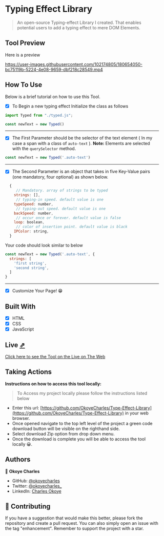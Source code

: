 # Typing Effect Library

> An open-source Typing-effect Library I created. That enables potential users to add a typing effect to mere DOM Elements.

## Tool Preview
Here is a preview

https://user-images.githubusercontent.com/102174805/180654050-bc75119b-5224-4e08-9659-dbf218c28549.mp4



## How To Use
Below is a brief tutorial on how to use this Tool.
- [x] To Begin a new typing effect Initialize the class as follows
```javascript
import Typed from "./typed.js";

const newText = new Typed()
```
---
- [x] The First Parameter should be the selector of the text element ( In my case a span with a class of `auto-text` ).
**Note:** Elements are selected with the `querySelector` method.
```javascript
const newText = new Typed('.auto-text')
```
---
- [x] The Second Parameter is an object that takes in five Key-Value pairs (one mandatory, four optional) as shown below.
```javascript
  {
     // Mandatory. array of strings to be typed
    strings: [],
     // typing-in speed. default value is one
    typeSpeed: number,
     // typing-out speed. default value is one
    backSpeed: number,
     // occur once or forever. default value is false
    loop: boolean,
     // color of insertion point. default value is black
    IPColor: string,
  }
```
Your code should look similar to below
```javascript
const newText = new Typed('.auto-text', {
  strings: [
    'first string',
    'second string',
  ]
}
```
---
- [x] Customize Your Page! 😁


## Built With

  - [x] HTML
  - [x] CSS
  - [x] JavaScript

## Live [⇗](https://okoyecharles.github.io/Type-Effect-Library/)

[Click here to see the Tool on the Live on The Web](https://okoyecharles.github.io/Type-Effect-Library/)


## Taking Actions
**Instructions on how to access this tool locally:** 
> To Access my project locally please follow the instructions listed below
- Enter this url: [https://github.com/OkoyeCharles/Type-Effect-Library](https://github.com/OkoyeCharles/Type-Effect-Library) in your web browser.
- Once opened navigate to the top left level of the project a green code download button will be visible on the righthand side.
- Select download Zip option from drop down menu.
- Once the download is complete you will be able to access the tool locally 😀. 

## Authors

👤 **Okoye Charles**

- GitHub: [@okoyecharles](https://github.com/okoyecharles)
- Twitter: [@okoyecharles_](https://twitter.com/okoyecharles_)
- LinkedIn: [Charles Okoye](https://linkedin.com/in/charles-okoye-633374236/)


## 🤝 Contributing

If you have a suggestion that would make this better, please fork the repository and create a pull request. You can also simply open an issue with the tag "enhancement". Remember to support the project with a star. 
